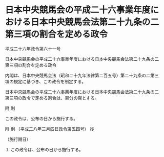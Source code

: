 # 日本中央競馬会の平成二十六事業年度における日本中央競馬会法第二十九条の二第三項の割合を定める政令

平成二十六年政令第六十一号

日本中央競馬会の平成二十六事業年度における日本中央競馬会法第二十九条の二第三項の割合を定める政令

内閣は、日本中央競馬会法（昭和二十九年法律第二百五号）第二十九条の二第三項の規定に基づき、この政令を制定する。

日本中央競馬会の平成二十六事業年度における日本中央競馬会法第二十九条の二第三項の政令で定める割合は、百分の百とする。

附 則

この政令は、公布の日から施行する。

附 則 （平成二八年三月四日政令第五四号） 抄

（施行期日）

１ この政令は、公布の日から施行する。
